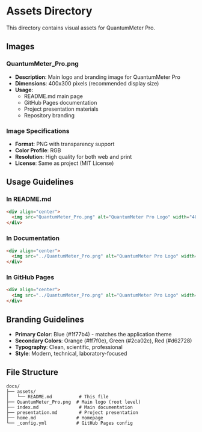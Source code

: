# Assets Directory

This directory contains visual assets for QuantumMeter Pro.

## Images

### QuantumMeter_Pro.png
- **Description**: Main logo and branding image for QuantumMeter Pro
- **Dimensions**: 400x300 pixels (recommended display size)
- **Usage**: 
  - README.md main page
  - GitHub Pages documentation
  - Project presentation materials
  - Repository branding

### Image Specifications
- **Format**: PNG with transparency support
- **Color Profile**: RGB
- **Resolution**: High quality for both web and print
- **License**: Same as project (MIT License)

## Usage Guidelines

### In README.md
```markdown
<div align="center">
  <img src="QuantumMeter_Pro.png" alt="QuantumMeter Pro Logo" width="400" height="300">
</div>
```

### In Documentation
```markdown
<div align="center">
  <img src="../QuantumMeter_Pro.png" alt="QuantumMeter Pro Logo" width="400" height="300">
</div>
```

### In GitHub Pages
```markdown
<div align="center">
  <img src="../QuantumMeter_Pro.png" alt="QuantumMeter Pro Logo" width="600" height="450">
</div>
```

## Branding Guidelines

- **Primary Color**: Blue (#1f77b4) - matches the application theme
- **Secondary Colors**: Orange (#ff7f0e), Green (#2ca02c), Red (#d62728)
- **Typography**: Clean, scientific, professional
- **Style**: Modern, technical, laboratory-focused

## File Structure

```
docs/
├── assets/
│   └── README.md          # This file
├── QuantumMeter_Pro.png  # Main logo (root level)
├── index.md               # Main documentation
├── presentation.md        # Project presentation
├── home.md               # Homepage
└── _config.yml           # GitHub Pages config
```
